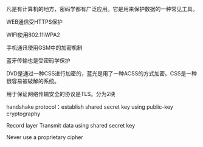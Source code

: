 凡是有计算机的地方，密码学都有广泛应用。它是用来保护数据的一种常见工具。

WEB通信受HTTPS保护

WIFI使用802.11iWPA2

手机通讯使用GSM中的加密机制

蓝牙传输也是受密码学保护

DVD是通过一种CSS进行加密的，蓝光是用了一种ACSS的方式加密。CSS是一种很容易被破解的系统。



用于保证网络传输安全的协议是TLS。分为2块

handshake protocol：establish shared secret key using public-key cryptography

Record layer Transmit data using shared secret key

Never use a proprietary cipher

